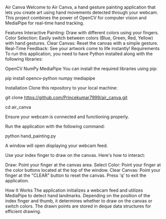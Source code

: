 Air Canva
Welcome to Air Canva, a hand gesture painting application that lets you create art using hand movements detected through your webcam. This project combines the power of OpenCV for computer vision and MediaPipe for real-time hand tracking.

Features
Interactive Painting: Draw with different colors using your fingers.
Color Selection: Easily switch between colors (Blue, Green, Red, Yellow) with hand gestures.
Clear Canvas: Reset the canvas with a simple gesture.
Real-Time Feedback: See your artwork come to life instantly!
Requirements
To run this application, you need to have Python installed along with the following libraries:

OpenCV
NumPy
MediaPipe
You can install the required libraries using pip:


pip install opencv-python numpy mediapipe


Installation
Clone this repository to your local machine:

git clone https://github.com/Princekumar7999/air_canva.git


cd air_canva

Ensure your webcam is connected and functioning properly.

Run the application with the following command:

python hand_painting.py

A window will open displaying your webcam feed.

Use your index finger to draw on the canvas. Here's how to interact:

Draw: Point your finger at the canvas area.
Select Color: Point your finger at the color buttons located at the top of the window.
Clear Canvas: Point your finger at the "CLEAR" button to reset the canvas.
Press 'q' to exit the application.

How It Works
The application initializes a webcam feed and utilizes MediaPipe to detect hand landmarks.
Depending on the position of the index finger and thumb, it determines whether to draw on the canvas or switch colors.
The drawn points are stored in deque data structures for efficient drawing.
